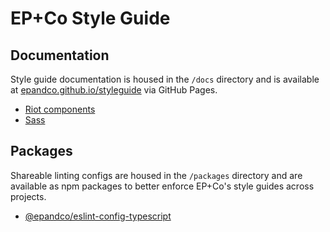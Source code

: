 # EP+Co Style Guide

## Documentation
Style guide documentation is housed in the `/docs` directory and is available at 
[epandco.github.io/styleguide](https://epandco.github.io/styleguide) via GitHub Pages.

- [Riot components](docs/riot-components.md)
- [Sass](docs/sass-coding-styleguide.md)

## Packages
Shareable linting configs are housed in the `/packages` directory and are available as npm packages to better enforce 
EP+Co's style guides across projects.

- [@epandco/eslint-config-typescript](packages/eslint-config-typescript)
